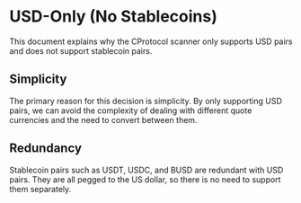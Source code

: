 # USD-Only (No Stablecoins)

This document explains why the CProtocol scanner only supports USD pairs and does not support stablecoin pairs.

## Simplicity

The primary reason for this decision is simplicity. By only supporting USD pairs, we can avoid the complexity of dealing with different quote currencies and the need to convert between them.

## Redundancy

Stablecoin pairs such as USDT, USDC, and BUSD are redundant with USD pairs. They are all pegged to the US dollar, so there is no need to support them separately.
